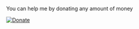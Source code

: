 You can help me by donating any amount of money

[![Donate](https://www.paypalobjects.com/en_US/i/btn/btn_donate_LG.gif)](https://www.paypal.com/cgi-bin/webscr?cmd=_donations&business=HTPAA8RYN7APE&lc=UA&item_name=Developing%20open%20source%20projects&item_number=porunov_xiaomi_gdrive&currency_code=USD&bn=PP%2dDonationsBF%3abtn_donate_LG%2egif%3aNonHosted)
